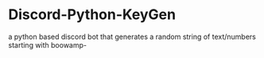 # Discord-Python-KeyGen
a python based discord bot that generates a random string of text/numbers starting with boowamp-
